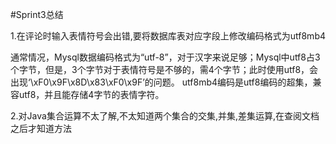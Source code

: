 #Sprint3总结

1.在评论时输入表情符号会出错,要将数据库表对应字段上修改编码格式为utf8mb4

通常情况，Mysql数据编码格式为“utf-8”，对于汉字来说足够；Mysql中utf8占3个字节，但是，3个字节对于表情符号是不够的，需4个字节；此时使用utf8，会出现‘\xF0\x9F\x8D\x83\xF0\x9F’的问题。
utf8mb4编码是utf8编码的超集，兼容utf8，并且能存储4字节的表情字符。

2.对Java集合运算不太了解,不太知道两个集合的交集,并集,差集运算,在查阅文档之后才知道方法